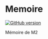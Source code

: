 # Memoire

[![GitHub version](https://badge.fury.io/gh/Memoire%2Memoire.svg)](http://badge.fury.io/gh/Memoire%2Memoire)


Mémoire de M2
